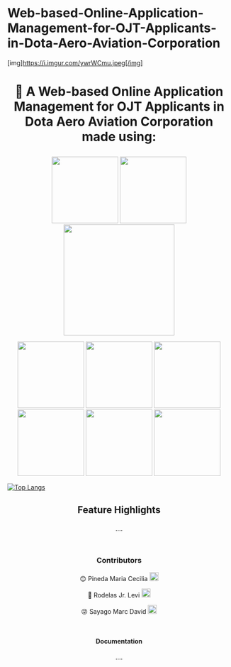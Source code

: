 # Web-based-Online-Application-Management-for-OJT-Applicants-in-Dota-Aero-Aviation-Corporation

[img]https://i.imgur.com/ywrWCmu.jpeg[/img]
<br>
    <h1 style="text-align: center;"><p align="center">💬 A Web-based Online Application Management for OJT Applicants in Dota Aero Aviation Corporation made using:</p></h1>
<p align="center">
    <img src="https://cdn.discordapp.com/attachments/739424796814737418/1226724993669267527/html5-logo-png-transparent.png?ex=6625cfad&is=66135aad&hm=5249ed4b6ab129633eb58683a6f0bd89330f437da37034caeec7c0d026733d33&" width="150">
    <img src="https://cdn.discordapp.com/attachments/739424796814737418/1226725855980683305/CSS3_logo_and_wordmark.svg.png?ex=6625d07b&is=66135b7b&hm=87e58bfdcd84af1e38a760cb9d7821daa9167533a1b570c00e8ab97aca420162&" width="150">
    <img src="https://cdn.discordapp.com/attachments/739424796814737418/1226724994503934014/javascript.png?ex=6625cfae&is=66135aae&hm=99ece6e3b4e2aefaf9f385630582ecca472ae7289a2b7aa483451f871d7fd6be&" width="250">
</p>

<p align="center">
    <img src="https://cdn.discordapp.com/attachments/739424796814737418/1226724994206400532/PHP-logo.svg_1.png?ex=6625cfae&is=66135aae&hm=99ee00937216f7aa22ad643a7d31e6e1ca281f811449f176aa015fafe5dec3e4&" width="150">
    <img src="https://cdn.discordapp.com/attachments/739424796814737418/1226726611395809380/Mysql_logo.png?ex=6625d12f&is=66135c2f&hm=bdc4962895266ce3d3c195e40bb2b2cfe56c48142031d9f8535fcdfaf1852dba&" width="150">
    <img src="https://cdn.discordapp.com/attachments/739424796814737418/1226814720917504040/jQuery.png?ex=6626233e&is=6613ae3e&hm=287ada9f05254724904442d243c1b71f9f24eca89441a210254ee8896a22415c&" width="150">
    <img src="https://cdn.discordapp.com/attachments/739424796814737418/1227662846712610828/font_awesome.png?ex=6629391f&is=6616c41f&hm=f8f5bf0d71c9bcefc78f8cb17ac9d4492319f6ee7e68bf4eb2090a6e27feaa90&" width="150">
    <img src="https://cdn.discordapp.com/attachments/739424796814737418/1229685767740063764/Bootstrap_logo.svg.png?ex=6630951d&is=661e201d&hm=ec06c76eb0c93a98ed4ddcea77a7d2c435461900170318e9f4dea6b7a0b79d25&" width="150">
    <img src="https://cdn.discordapp.com/attachments/739424796814737418/1229685768063156275/1200px-Node.js_logo.svg.png?ex=6630951d&is=661e201d&hm=58507ce98edddf71c8b2288722218f545d31cf5499c4221a8c40427435eb7398&" width="150">
</p>

[![Top Langs](https://github-readme-stats.vercel.app/api/top-langs/?username=LaffeyTaffey)](https://github.com/LaffeyTaffey/github-readme-stats)
<br>

<h2><p align="center">Feature Highlights</p></h2>
<p align="center">
....
</p>

<br>
    <h3 style="text-align: center;"><p align="center">Contributors</p></h3>
<p align="center"> 
    😊 Pineda Maria Cecilia
    <a href="https://www.facebook.com/Raicem.Caelia.79">
        <img src="https://img.icons8.com/color/48/000000/facebook.png" width="20">
</p>
    </a>
<p align="center">
    🤪 Rodelas Jr. Levi
    <a href="https://www.facebook.com/Danke.Danke11/">
        <img src="https://img.icons8.com/color/48/000000/facebook.png" width="20">
</p>
    </a>
<p align="center">
    😜 Sayago Marc David
    <a href="https://www.facebook.com/Naixs">
        <img src="https://img.icons8.com/color/48/000000/facebook.png" width="20">
    </a>
</p>

<br>

<h4><p align="center">Documentation</p></h4>
<p align="center">
....
</p>









